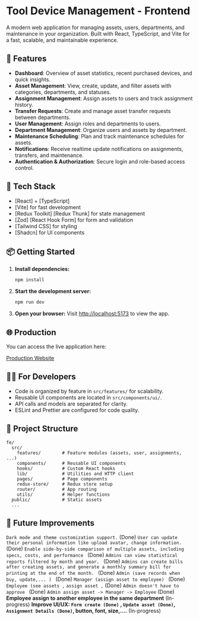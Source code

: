 # Tool Device Management - Frontend

A modern web application for managing assets, users, departments, and maintenance in your organization. Built with React, TypeScript, and Vite for a fast, scalable, and maintainable experience.

## 🌟 Features

- **Dashboard**: Overview of asset statistics, recent purchased devices, and quick insights.
- **Asset Management**: View, create, update, and filter assets with categories, departments, and statuses.
- **Assignment Management**: Assign assets to users and track assignment history.
- **Transfer Requests**: Create and manage asset transfer requests between departments.
- **User Management**: Assign roles and departments to users.
- **Department Management**: Organize users and assets by department.
- **Maintenance Scheduling**: Plan and track maintenance schedules for assets.
- **Notifications**: Receive realtime update notifications on assignments, transfers, and maintenance.
- **Authentication & Authorization**: Secure login and role-based access control.

## 🚀 Tech Stack

- [React] + [TypeScript]
- [Vite] for fast development
- [Redux Toolkit] [Redux Thunk] for state management
- [Zod] [React Hook Form] for form and validation
- [Tailwind CSS] for styling
- [Shadcn] for UI components

## 📦 Getting Started

1. **Install dependencies:**
   ```bash
   npm install
   ```
2. **Start the development server:**
   ```bash
   npm run dev
   ```
3. **Open your browser:**
   Visit [http://localhost:5173](http://localhost:5173) to view the app.

## 🌐 Production

You can access the live application here:

[Production Website](https://tool-device-management.vercel.app/)

## 🧑‍💻 For Developers

- Code is organized by feature in `src/features/` for scalability.
- Reusable UI components are located in `src/components/ui/`.
- API calls and models are separated for clarity.
- ESLint and Prettier are configured for code quality.

## 📁 Project Structure

```
fe/
  src/
    features/        # Feature modules (assets, user, assignments, ...)
    components/      # Reusable UI components
    hooks/           # Custom React hooks
    lib/             # Utilities and HTTP client
    pages/           # Page components
    redux-store/     # Redux store setup
    router/          # App routing
    utils/           # Helper functions
  public/            # Static assets
  ...
```

## 📜 Future Improvements

`Dark mode and theme customization support.` (Done)
`User can update their personal information like upload avatar, change information. ` (Done)
`Enable side-by-side comparison of multiple assets, including specs, costs, and performance ` (Done)
`Admins can view statistical reports filtered by month and year. ` (Done)
`Admins can create bills after creating assets, and generate a monthly summary bill for printing at the end of the month. ` (Done)
`Admin (save records when buy, update,... ) ` (Done)
`Manager (assign asset to employee) ` (Done)
`Employee (see assets ,` `assign asset ,` (Done)
`Admin doesn't have to approve ` (Done)
`Admin assign asset -> Manager -> Employee` (Done)
**Employee assign to another employee in the same department** (In-progress)
**Improve UI/UX: `Form create (Done)` , `Update asset (Done)`, `Assignment Details (Done)`, button, font, size,....** (In-progress)
